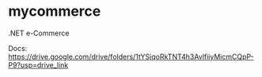 # mycommerce
.NET e-Commerce

Docs:
https://drive.google.com/drive/folders/1tYSjqoRkTNT4h3AvlfiiyMicmCQpP-P9?usp=drive_link
